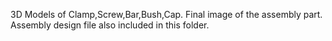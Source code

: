 3D Models of Clamp,Screw,Bar,Bush,Cap.
Final image of the assembly part.
Assembly design file also included in this folder.
